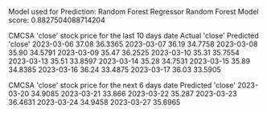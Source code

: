 
Model used for Prediction: Random Forest Regressor
Random Forest Model score: 0.8827504088714204

CMCSA 'close' stock price for the last 10 days
date          Actual 'close'       Predicted 'close'
2023-03-06    37.08                  36.3365
2023-03-07    36.19                  34.7758
2023-03-08    35.90                  34.5791
2023-03-09    35.47                  36.2525
2023-03-10    35.31                  35.7554
2023-03-13    35.51                  33.8597
2023-03-14    35.28                  34.7531
2023-03-15    35.89                  34.8385
2023-03-16    36.24                  33.4875
2023-03-17    36.03                  33.5905

CMCSA 'close' stock price for the next 6 days
date          Predicted 'close'
2023-03-20    34.9085
2023-03-21    33.866
2023-03-22    35.287
2023-03-23    36.4631
2023-03-24    34.9458
2023-03-27    35.6965